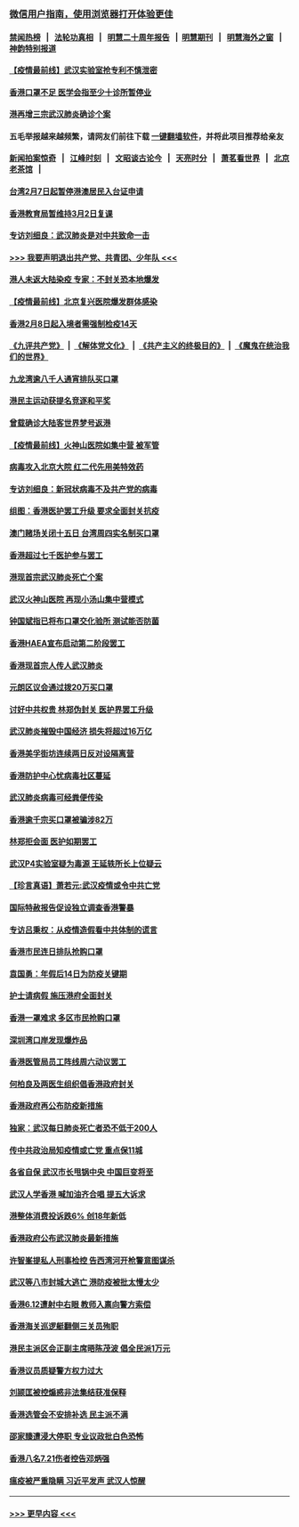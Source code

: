 ### [微信用户指南，使用浏览器打开体验更佳](https://github.com/gfw-breaker/banned-news1/blob/master/indexes/wechat-guide.md?t=0)
#### [禁闻热榜](热点新闻.md?t=0)  &nbsp;&nbsp;|&nbsp;&nbsp; [法轮功真相](https://github.com/gfw-breaker/truth/blob/master/README.md?t=0) &nbsp;&nbsp;|&nbsp;&nbsp; [明慧二十周年报告](https://github.com/gfw-breaker/mh-reports/blob/master/README.md?t=0) &nbsp;&nbsp;|&nbsp;&nbsp;[明慧期刊](https://github.com/gfw-breaker/mh-qikan) &nbsp;&nbsp;|&nbsp;&nbsp; [明慧海外之窗](https://github.com/gfw-breaker/mh-news/blob/master/README.md?t=0) &nbsp;&nbsp;|&nbsp;&nbsp; [神韵特别报道](https://github.com/gfw-breaker/mh-news/blob/master/shenyun.md?t=0)
#### [【疫情最前线】武汉实验室抢专利不慎泄密](../pages/nsc415/n11850310.md?t=02080244) 
#### [香港口罩不足 医学会指至少十诊所暂停业](../pages/nsc415/n11850301.md?t=02080244) 
#### [港再增三宗武汉肺炎确诊个案](../pages/nsc415/n11850328.md?t=02080244) 
#### 五毛举报越来越频繁，请网友们前往下载 [一键翻墙软件](https://github.com/gfw-breaker/ssr-accounts)，并将此项目推荐给亲友
#### [新闻拍案惊奇](https://github.com/gfw-breaker/banned-news1/blob/master/pages/link4.md) &nbsp;&nbsp;|&nbsp;&nbsp; [江峰时刻](https://github.com/gfw-breaker/banned-news1/blob/master/pages/link4.md) &nbsp;&nbsp;|&nbsp;&nbsp; [文昭谈古论今](https://github.com/gfw-breaker/banned-news1/blob/master/pages/link4.md) &nbsp;&nbsp;|&nbsp;&nbsp; [天亮时分](https://github.com/gfw-breaker/banned-news1/blob/master/pages/link4.md) &nbsp;&nbsp;|&nbsp;&nbsp; [萧茗看世界](https://github.com/gfw-breaker/banned-news1/blob/master/pages/link4.md) &nbsp;&nbsp;|&nbsp;&nbsp; [北京老茶馆](https://github.com/gfw-breaker/banned-news1/blob/master/pages/link4.md) &nbsp;&nbsp;|&nbsp;&nbsp; 
#### [台湾2月7日起暂停港澳居民入台证申请](../pages/nsc415/n11850304.md?t=02080244) 
#### [香港教育局暂维持3月2日复课](../pages/nsc415/n11850260.md?t=02080244) 
#### [专访刘细良：武汉肺炎是对中共致命一击](../pages/nsc415/n11849934.md?t=02080244) 
#### [>>> 我要声明退出共产党、共青团、少年队 <<<](https://github.com/begood0513/goodnews/blob/master/quit/letter.md) 
#### [港人未返大陆染疫 专家：不封关恐本地爆发](../pages/nsc415/n11848021.md?t=02080244) 
#### [【疫情最前线】北京复兴医院爆发群体感染](../pages/nsc415/n11847626.md?t=02080244) 
#### [香港2月8日起入境者需强制检疫14天](../pages/nsc415/n11847658.md?t=02080244) 
#### [《九评共产党》](https://github.com/begood0513/9ping.md/blob/master/README.md) &nbsp;|&nbsp; [《解体党文化》](../../../../jtdwh.md/blob/master/README.md)  &nbsp;|&nbsp; [《共产主义的终极目的》](../../../../gczydzjmd.md/blob/master/README.md) &nbsp;|&nbsp; [《魔鬼在统治我们的世界》](../../../../mgztzwmdsj.md/blob/master/README.md) 
#### [九龙湾逾八千人通宵排队买口罩](../pages/nsc415/n11847647.md?t=02080244) 
#### [港民主运动获提名竞逐和平奖](../pages/nsc415/n11847633.md?t=02080244) 
#### [曾载确诊大陆客世界梦号返港](../pages/nsc415/n11847608.md?t=02080244) 
#### [【疫情最前线】火神山医院如集中营 被军管](../pages/nsc415/n11847524.md?t=02080244) 
#### [病毒攻入北京大院 红二代先用美特效药](../pages/nsc415/n11847427.md?t=02080244) 
#### [专访刘细良：新冠状病毒不及共产党的病毒](../pages/nsc415/n11847164.md?t=02080244) 
#### [组图：香港医护罢工升级 要求全面封关抗疫](../pages/nsc415/n11844107.md?t=02080244) 
#### [澳门赌场关闭十五日 台湾周四实名制买口罩](../pages/nsc415/n11845083.md?t=02080244) 
#### [香港超过七千医护参与罢工](../pages/nsc415/n11845051.md?t=02080244) 
#### [港现首宗武汉肺炎死亡个案](../pages/nsc415/n11844998.md?t=02080244) 
#### [武汉火神山医院 再现小汤山集中营模式](../pages/nsc415/n11844763.md?t=02080244) 
#### [钟国斌指已将布口罩交化验所 测试能否防菌](../pages/nsc415/n11842783.md?t=02080244) 
#### [香港HAEA宣布启动第二阶段罢工](../pages/nsc415/n11842723.md?t=02080244) 
#### [香港现首宗人传人武汉肺炎](../pages/nsc415/n11842766.md?t=02080244) 
#### [元朗区议会通过拨20万买口罩](../pages/nsc415/n11842754.md?t=02080244) 
#### [讨好中共权贵 林郑伪封关 医护界罢工升级](../pages/nsc415/n11842359.md?t=02080244) 
#### [武汉肺炎摧毁中国经济 损失将超过16万亿](../pages/nsc415/n11839723.md?t=02080244) 
#### [香港美孚街坊连续两日反对设隔离营](../pages/nsc415/n11839962.md?t=02080244) 
#### [香港防护中心忧病毒社区蔓延](../pages/nsc415/n11839933.md?t=02080244) 
#### [武汉肺炎病毒可经粪便传染](../pages/nsc415/n11839939.md?t=02080244) 
#### [香港逾千宗买口罩被骗涉82万](../pages/nsc415/n11839914.md?t=02080244) 
#### [林郑拒会面 医护如期罢工](../pages/nsc415/n11839892.md?t=02080244) 
#### [武汉P4实验室疑为毒源 王延轶所长上位疑云](../pages/nsc415/n11835543.md?t=02080244) 
#### [【珍言真语】萧若元:武汉疫情或令中共亡党](../pages/nsc415/n11829394.md?t=02080244) 
#### [国际特赦报告促设独立调查香港警暴](../pages/nsc415/n11833845.md?t=02080244) 
#### [专访吕秉权：从疫情造假看中共体制的谎言](../pages/nsc415/n11833813.md?t=02080244) 
#### [香港市民连日排队抢购口罩](../pages/nsc415/n11833794.md?t=02080244) 
#### [袁国勇：年假后14日为防疫关键期](../pages/nsc415/n11831088.md?t=02080244) 
#### [护士请病假 施压港府全面封关](../pages/nsc415/n11831030.md?t=02080244) 
#### [香港一罩难求 多区市民抢购口罩](../pages/nsc415/n11831002.md?t=02080244) 
#### [深圳湾口岸发现爆炸品](../pages/nsc415/n11828802.md?t=02080244) 
#### [香港医管局员工阵线周六动议罢工](../pages/nsc415/n11828762.md?t=02080244) 
#### [何柏良及两医生组织倡香港政府封关](../pages/nsc415/n11828749.md?t=02080244) 
#### [香港政府再公布防疫新措施](../pages/nsc415/n11828716.md?t=02080244) 
#### [独家：武汉每日肺炎死亡者恐不低于200人](../pages/nsc415/n11828240.md?t=02080244) 
#### [传中共政治局知疫情或亡党 重点保11城](../pages/nsc415/n11828145.md?t=02080244) 
#### [各省自保 武汉市长甩锅中央 中国巨变将至](../pages/nsc415/n11828021.md?t=02080244) 
#### [武汉人学香港 喊加油齐合唱 提五大诉求](../pages/nsc415/n11827046.md?t=02080244) 
#### [港整体消费投诉跌6% 创18年新低](../pages/nsc415/n11817280.md?t=02080244) 
#### [香港政府公布武汉肺炎最新措施](../pages/nsc415/n11817152.md?t=02080244) 
#### [许智峯提私人刑事检控 告西湾河开枪警意图谋杀](../pages/nsc415/n11817132.md?t=02080244) 
#### [武汉等八市封城大逃亡 港防疫被批太慢太少](../pages/nsc415/n11817058.md?t=02080244) 
#### [香港6.12遭射中右眼 教师入禀向警方索偿](../pages/nsc415/n11814678.md?t=02080244) 
#### [香港海关巡逻艇翻侧三关员殉职](../pages/nsc415/n11814604.md?t=02080244) 
#### [港民主派区会正副主席晤陈茂波 倡全民派1万元](../pages/nsc415/n11814582.md?t=02080244) 
#### [香港议员质疑警方权力过大](../pages/nsc415/n11814560.md?t=02080244) 
#### [刘颕匡被控煽惑非法集结获准保释](../pages/nsc415/n11811727.md?t=02080244) 
#### [香港选管会不安排补选 民主派不满](../pages/nsc415/n11811691.md?t=02080244) 
#### [邵家臻遭浸大停职 专业议政批白色恐怖](../pages/nsc415/n11811670.md?t=02080244) 
#### [香港八名7.21伤者控告邓炳强](../pages/nsc415/n11811623.md?t=02080244) 
#### [瘟疫被严重隐瞒 习近平发声 武汉人惊醒](../pages/nsc415/n11811186.md?t=02080244) 

----
#### [ >>> 更早内容 <<< ](../indexes/nsc415-earlier.md)
